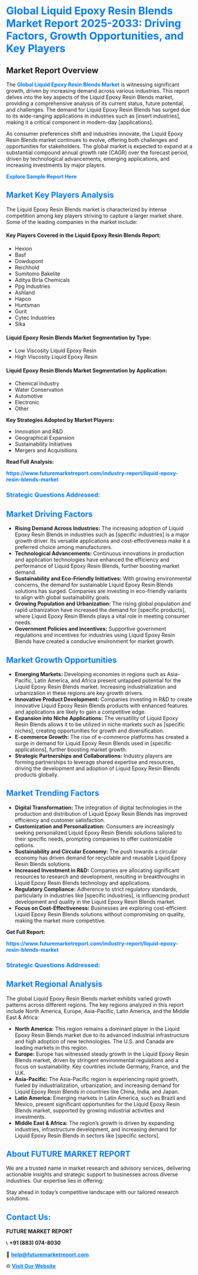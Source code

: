 <h1 style="color: #007BFF;">Global Liquid Epoxy Resin Blends Market Report 2025-2033: Driving Factors, Growth Opportunities, and Key Players</h1>

<section id="overview">
<h2>Market Report Overview</h2>
<p>The <a href="https://www.futuremarketreport.com/industry-report/liquid-epoxy-resin-blends-market" style="color: #007BFF; text-decoration: none;"><strong>Global Liquid Epoxy Resin Blends Market</strong></a> is witnessing significant growth, driven by increasing demand across various industries. This report delves into the key aspects of the Liquid Epoxy Resin Blends market, providing a comprehensive analysis of its current status, future potential, and challenges. The demand for Liquid Epoxy Resin Blends has surged due to its wide-ranging applications in industries such as [insert industries], making it a critical component in modern-day [applications].</p>
<p>As consumer preferences shift and industries innovate, the Liquid Epoxy Resin Blends market continues to evolve, offering both challenges and opportunities for stakeholders. The global market is expected to expand at a substantial compound annual growth rate (CAGR) over the forecast period, driven by technological advancements, emerging applications, and increasing investments by major players.</p>
</section>

<section id="overview">
<p><a href="https://www.futuremarketreport.com/request-sample/reportId=31652" style="color: #007BFF; text-decoration: none;"><strong>Explore Sample Report Here</strong></a></p>
</section>

<section id="key-players">
<h2 style="color: #007BFF;">Market Key Players Analysis</h2>
<p>The Liquid Epoxy Resin Blends market is characterized by intense competition among key players striving to capture a larger market share. Some of the leading companies in the market include:</p>
<h4>Key Players Covered in the Liquid Epoxy Resin Blends Report:</h4>
<ul><li>Hexion</li><li>Basf</li><li>Dowdupont</li><li>Reichhold</li><li>Sumitomo Bakelite</li><li>Aditya Birla Chemicals</li><li>Ppg Industries</li><li>Ashland</li><li>Hapco</li><li>Huntsman</li><li>Gurit</li><li>Cytec Industries</li><li>Sika</li></ul>
<h4>Liquid Epoxy Resin Blends Market Segmentation by Type:</h4>
<ul><li>Low Viscosity Liquid Epoxy Resin</li><li>High Viscosity Liquid Epoxy Resin</li></ul>

<h4>Liquid Epoxy Resin Blends Market Segmentation by Application:</h4>
<ul><li>Chemical Industry</li><li>Water Conservation</li><li>Automotive</li><li>Electronic</li><li>Other</li></ul>
<p><strong>Key Strategies Adopted by Market Players:</strong></p>
<ul>
<li>Innovation and R&D</li>
<li>Geographical Expansion</li>
<li>Sustainability Initiatives</li>
<li>Mergers and Acquisitions</li>
</ul>
</section>

<section>
<p><strong>Read Full Analysis: </strong></p><a href="https://www.futuremarketreport.com/industry-report/liquid-epoxy-resin-blends-market" style="color: #007BFF; text-decoration: none;"><strong>https://www.futuremarketreport.com/industry-report/liquid-epoxy-resin-blends-market</strong></a>
<h3 style="color: #007BFF;">Strategic Questions Addressed:</h3>
</section>

<section id="driving-factors">
<h2 style="color: #007BFF;">Market Driving Factors</h2>
<ul>
<li><strong>Rising Demand Across Industries:</strong> The increasing adoption of Liquid Epoxy Resin Blends in industries such as [specific industries] is a major growth driver. Its versatile applications and cost-effectiveness make it a preferred choice among manufacturers.</li>
<li><strong>Technological Advancements:</strong> Continuous innovations in production and application technologies have enhanced the efficiency and performance of Liquid Epoxy Resin Blends, further boosting market demand.</li>
<li><strong>Sustainability and Eco-Friendly Initiatives:</strong> With growing environmental concerns, the demand for sustainable Liquid Epoxy Resin Blends solutions has surged. Companies are investing in eco-friendly variants to align with global sustainability goals.</li>
<li><strong>Growing Population and Urbanization:</strong> The rising global population and rapid urbanization have increased the demand for [specific products], where Liquid Epoxy Resin Blends plays a vital role in meeting consumer needs.</li>
<li><strong>Government Policies and Incentives:</strong> Supportive government regulations and incentives for industries using Liquid Epoxy Resin Blends have created a conducive environment for market growth.</li>
</ul>
</section>

<section id="growth-opportunities">
<h2 style="color: #007BFF;">Market Growth Opportunities</h2>
<ul>
<li><strong>Emerging Markets:</strong> Developing economies in regions such as Asia-Pacific, Latin America, and Africa present untapped potential for the Liquid Epoxy Resin Blends market. Increasing industrialization and urbanization in these regions are key growth drivers.</li>
<li><strong>Innovative Product Development:</strong> Companies investing in R&D to create innovative Liquid Epoxy Resin Blends products with enhanced features and applications are likely to gain a competitive edge.</li>
<li><strong>Expansion into Niche Applications:</strong> The versatility of Liquid Epoxy Resin Blends allows it to be utilized in niche markets such as [specific niches], creating opportunities for growth and diversification.</li>
<li><strong>E-commerce Growth:</strong> The rise of e-commerce platforms has created a surge in demand for Liquid Epoxy Resin Blends used in [specific applications], further boosting market growth.</li>
<li><strong>Strategic Partnerships and Collaborations:</strong> Industry players are forming partnerships to leverage shared expertise and resources, driving the development and adoption of Liquid Epoxy Resin Blends products globally.</li>
</ul>
</section>

<section id="trending-factors">
<h2 style="color: #007BFF;">Market Trending Factors</h2>
<ul>
<li><strong>Digital Transformation:</strong> The integration of digital technologies in the production and distribution of Liquid Epoxy Resin Blends has improved efficiency and customer satisfaction.</li>
<li><strong>Customization and Personalization:</strong> Consumers are increasingly seeking personalized Liquid Epoxy Resin Blends solutions tailored to their specific needs, prompting companies to offer customizable options.</li>
<li><strong>Sustainability and Circular Economy:</strong> The push towards a circular economy has driven demand for recyclable and reusable Liquid Epoxy Resin Blends solutions.</li>
<li><strong>Increased Investment in R&D:</strong> Companies are allocating significant resources to research and development, resulting in breakthroughs in Liquid Epoxy Resin Blends technology and applications.</li>
<li><strong>Regulatory Compliance:</strong> Adherence to strict regulatory standards, particularly in industries like [specific industries], is influencing product development and quality in the Liquid Epoxy Resin Blends market.</li>
<li><strong>Focus on Cost-Effectiveness:</strong> Businesses are exploring cost-efficient Liquid Epoxy Resin Blends solutions without compromising on quality, making the market more competitive.</li>
</ul>
</section>

<section>
<p><strong>Get Full Report: </strong></p><a href="https://www.futuremarketreport.com/industry-report/liquid-epoxy-resin-blends-market" style="color: #007BFF; text-decoration: none;"><strong>https://www.futuremarketreport.com/industry-report/liquid-epoxy-resin-blends-market</strong></a>
<h3 style="color: #007BFF;">Strategic Questions Addressed:</h3>
</section>


<section id="regional-analysis">
<h2 style="color: #007BFF;">Market Regional Analysis</h2>
<p>The global Liquid Epoxy Resin Blends market exhibits varied growth patterns across different regions. The key regions analyzed in this report include North America, Europe, Asia-Pacific, Latin America, and the Middle East & Africa:</p>
<ul>
<li><strong>North America:</strong> This region remains a dominant player in the Liquid Epoxy Resin Blends market due to its advanced industrial infrastructure and high adoption of new technologies. The U.S. and Canada are leading markets in this region.</li>
<li><strong>Europe:</strong> Europe has witnessed steady growth in the Liquid Epoxy Resin Blends market, driven by stringent environmental regulations and a focus on sustainability. Key countries include Germany, France, and the U.K.</li>
<li><strong>Asia-Pacific:</strong> The Asia-Pacific region is experiencing rapid growth, fueled by industrialization, urbanization, and increasing demand for Liquid Epoxy Resin Blends in countries like China, India, and Japan.</li>
<li><strong>Latin America:</strong> Emerging markets in Latin America, such as Brazil and Mexico, present significant opportunities for the Liquid Epoxy Resin Blends market, supported by growing industrial activities and investments.</li>
<li><strong>Middle East & Africa:</strong> The region’s growth is driven by expanding industries, infrastructure development, and increasing demand for Liquid Epoxy Resin Blends in sectors like [specific sectors].</li>
</ul>
</section>

<footer>
<h2 style="color: #007BFF;">About FUTURE MARKET REPORT</h2>
<p>We are a trusted name in market research and advisory services, delivering actionable insights and strategic support to businesses across diverse industries. Our expertise lies in offering:</p>

<p>Stay ahead in today’s competitive landscape with our tailored research solutions.</p>

<h2 style="color: #007BFF;">Contact Us:</h2>
<p><strong>FUTURE MARKET REPORT</strong></p>
<p>📞 <strong>+91 (883) 074-8030</strong></p>
<p>📧 <strong><a href="mailto:help@futuremarketreport.com" style="color: #007BFF;">help@futuremarketreport.com</a></strong></p>
<p>🌐 <strong><a href="https://www.futuremarketreport.com/" style="color: #007BFF;">Visit Our Website</a></strong></p>
</footer>